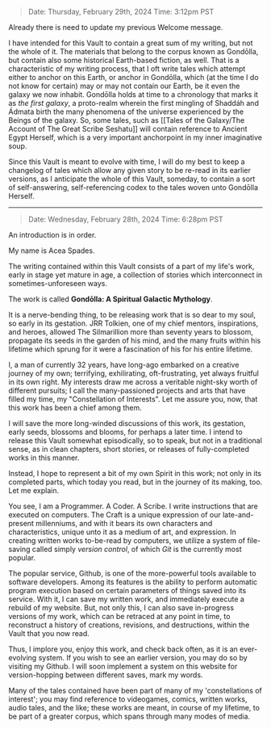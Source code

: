 > Date: Thursday, February 29th, 2024
> Time: 3:12pm PST

Already there is need to update my previous Welcome message.

I have intended for this Vault to contain a great sum of my writing, but not the whole of it. The materials that belong to the corpus known as Gondōlla, but contain also some historical Earth-based fiction, as well. That is a characteristic of my writing process, that I oft write tales which attempt either to anchor on this Earth, or anchor in Gondōlla, which (at the time I do not know for certain) may or may not contain our Earth, be it even the galaxy we now inhabit. Gondōlla holds at time to a chronology that marks it as *the first galaxy*, a proto-realm wherein the first mingling of Shaddáh and Ádmata birth the many phenomena of the universe experienced by the Beings of the galaxy. So, some tales, such as [[Tales of the Galaxy/The Account of The Great Scribe Seshatu]] will contain reference to Ancient Egypt Herself, which is a very important anchorpoint in my inner imaginative soup.

Since this Vault is meant to evolve with time, I will do my best to keep a changelog of tales which allow any given story to be re-read in its earlier versions, as I anticipate the whole of this Vault, someday, to contain a sort of self-answering, self-referencing codex to the tales woven unto Gondōlla Herself.

---

> Date: Wednesday, February 28th, 2024
> Time: 6:28pm PST

An introduction is in order.

My name is Acea Spades.

The writing contained within this Vault consists of a part of my life's work, early in stage yet mature in age, a collection of stories which interconnect in sometimes-unforeseen ways. 

The work is called **Gondōlla: A Spiritual Galactic Mythology**.

It is a nerve-bending thing, to be releasing work that is so dear to my soul, so early in its gestation. JRR Tolkien, one of my chief mentors, inspirations, and heroes, allowed The Silmarillion more than seventy years to blossom, propagate its seeds in the garden of his mind, and the many fruits within his lifetime which sprung for it were a fascination of his for his entire lifetime. 

I, a man of currently 32 years, have long-ago embarked on a creative journey of my own; terrifying, exhilirating, oft-frustrating, yet always fruitful in its own right. My interests draw me across a veritable night-sky worth of different pursuits; I call the many-passioned projects and arts that have filled my time, my "Constellation of Interests". Let me assure you, now, that this work has been a chief among them. 

I will save the more long-winded discussions of this work, its gestation, early seeds, blossoms and blooms, for perhaps a later time. I intend to release this Vault somewhat episodically, so to speak, but not in a traditional sense, as in clean chapters, short stories, or releases of fully-completed works in this manner.

Instead, I hope to represent a bit of my own Spirit in this work; not only in its completed parts, which today you read, but in the journey of its making, too. Let me explain.

You see, I am a Programmer. A Coder. A Scribe. I write instructions that are executed on computers. The Craft is a unique expression of our late-and-present millenniums, and with it bears its own characters and characteristics, unique unto it as a medium of art, and expression. In creating written works to-be-read by computers, we utilize a system of file-saving called simply *version control*, of which *Git* is the currently most popular. 


The popular service, Github, is one of the more-powerful tools available to software developers. Among its features is the ability to perform automatic program execution based on certain parameters of things saved into its service. With it, I can save my written work, and immediately execute a rebuild of my website. But, not only this, I can also save in-progress versions of my work, which can be retraced at any point in time, to reconstruct a history of creations, revisions, and destructions, within the Vault that you now read.

Thus, I implore you, enjoy this work, and check back often, as it is an ever-evolving system. If you wish to see an earlier version, you may do so by visiting my Github. I will soon implement a system on this website for version-hopping between different saves, mark my words.

Many of the tales contained have been part of many of my 'constellations of interest'; you may find reference to videogames, comics, written works, audio tales, and the like; these works are meant, in course of my lifetime, to be part of a greater corpus, which spans through many modes of media. 